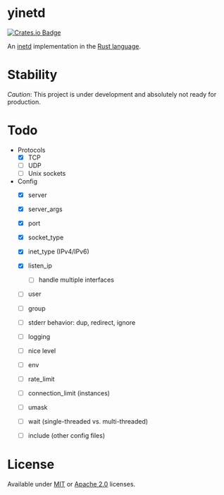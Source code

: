 # yinetd

[![Crates.io Badge](https://img.shields.io/crates/v/yinetd.svg)](https://crates.io/crates/yinetd)

An [inetd][inetd] implementation in the [Rust language][rust-lang].

# Stability

*Caution*:
This project is under development and absolutely not ready for production.

[inetd]: https://en.wikipedia.org/wiki/Inetd
[rust-lang]: https://www.rust-lang.org/

# Todo

- Protocols
    - [X] TCP
    - [ ] UDP
    - [ ] Unix sockets
- Config
    - [X] server
    - [X] server_args
    - [X] port
    - [X] socket_type
    - [X] inet_type (IPv4/IPv6)
    - [X] listen_ip
        - [ ] handle multiple interfaces
    - [ ] user
    - [ ] group
    - [ ] stderr behavior: dup, redirect, ignore
    - [ ] logging
    - [ ] nice level
    - [ ] env
    - [ ] rate_limit
    - [ ] connection_limit (instances)
    - [ ] umask
    - [ ] wait (single-threaded vs. multi-threaded)
    - [ ] include (other config files)


# License

Available under [MIT](LICENSE-MIT) or [Apache 2.0](LICENSE-APACHE) licenses.
